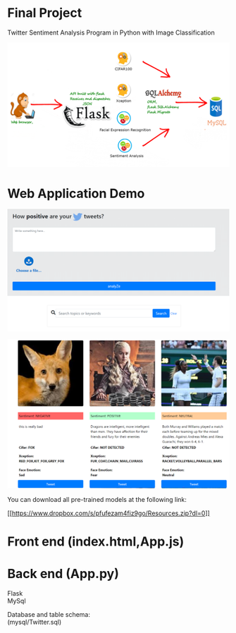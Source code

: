 # Final Project
Twitter Sentiment Analysis Program in Python with Image Classification


![alt text](https://github.com/arlennav/TweetAnalyzer/blob/master/overview.png)  


# Web Application Demo

 
![alt text](https://github.com/arlennav/TweetAnalyzer/blob/master/Demo01.png) 
 
![alt text](https://github.com/arlennav/TweetAnalyzer/blob/master/Demo02.png) 
 

You can download all pre-trained models at the following link:

[[https://www.dropbox.com/s/pfufezam4fiz9go/Resources.zip?dl=0]]

# Front end (index.html,App.js) 

  
  
# Back end (App.py)  
Flask  
MySql

Database and table schema:  
(mysql/Twitter.sql)
